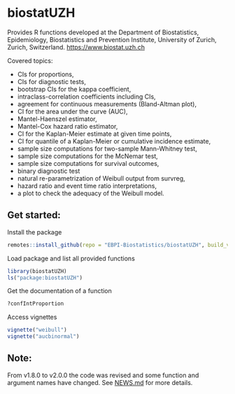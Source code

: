 # biostatUZH

Provides R functions developed at the Department of Biostatistics,
Epidemiology, Biostatistics and Prevention Institute,
University of Zurich, Zurich, Switzerland.
https://www.biostat.uzh.ch


Covered topics:
* CIs for proportions,
* CIs for diagnostic tests,
* bootstrap CIs for the kappa coefficient,
* intraclass-correlation coefficients including CIs,
* agreement for continuous measurements (Bland-Altman plot),
* CI for the area under the curve (AUC),
* Mantel-Haenszel estimator,
* Mantel-Cox hazard ratio estimator,
* CI for the Kaplan-Meier estimate at given time points,
* CI for quantile of a Kaplan-Meier or cumulative incidence estimate,
* sample size computations for two-sample Mann-Whitney test,
* sample size computations for the McNemar test,
* sample size computations for survival outcomes, 
* binary diagnostic test
* natural re-parametrization of Weibull output from survreg,
* hazard ratio and event time ratio interpretations,
* a plot to check the adequacy of the Weibull model.

## Get started:

Install the package
```r
remotes::install_github(repo = "EBPI-Biostatistics/biostatUZH", build_vignettes = TRUE)
```

Load package and list all provided functions
```r
library(biostatUZH)
ls("package:biostatUZH")
```

Get the documentation of a function
```r
?confIntProportion
```

Access vignettes
```r
vignette("weibull")
vignette("aucbinormal")
```

## Note:
From v1.8.0 to v2.0.0 the code was revised and some function
and argument names have changed.
See [NEWS.md](NEWS.md) for more details.
 

